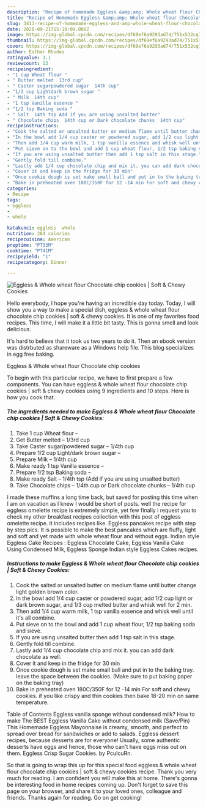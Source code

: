 ```yaml
---
description: "Recipe of Homemade Eggless &amp;amp; Whole wheat flour Chocolate chip cookies | Soft &amp;amp; Chewy Cookies"
title: "Recipe of Homemade Eggless &amp;amp; Whole wheat flour Chocolate chip cookies | Soft &amp;amp; Chewy Cookies"
slug: 3413-recipe-of-homemade-eggless-and-amp-whole-wheat-flour-chocolate-chip-cookies-soft-and-amp-chewy-cookies
date: 2020-09-21T15:10:09.000Z
image: https://img-global.cpcdn.com/recipes/df69ef6a9293ad74/751x532cq70/eggless-whole-wheat-flour-chocolate-chip-cookies-soft-chewy-cookies-recipe-main-photo.jpg
thumbnail: https://img-global.cpcdn.com/recipes/df69ef6a9293ad74/751x532cq70/eggless-whole-wheat-flour-chocolate-chip-cookies-soft-chewy-cookies-recipe-main-photo.jpg
cover: https://img-global.cpcdn.com/recipes/df69ef6a9293ad74/751x532cq70/eggless-whole-wheat-flour-chocolate-chip-cookies-soft-chewy-cookies-recipe-main-photo.jpg
author: Esther Rhodes
ratingvalue: 3.1
reviewcount: 13
recipeingredient:
- "1 cup Wheat flour "
- " Butter melted  13rd cup"
- " Caster sugarpowdered sugar  14th cup"
- "1/2 cup Lightdark brown sugar "
- " Milk  14th cup"
- "1 tsp Vanilla essence "
- "1/2 tsp Baking soda "
- " Salt  14th tsp Add if you are using unsalted butter"
- " Chocolate chips  14th cup or Dark chocolate chunks  14th cup"
recipeinstructions:
- "Cook the salted or unsalted butter on medium flame until butter change light golden brown color."
- "In the bowl add 1/4 cup caster or powdered sugar, add 1/2 cup light or dark brown sugar, and 1/3 cup melted butter and whisk well for 2 min."
- "Then add 1/4 cup warm milk, 1 tsp vanilla essence and whisk well until it&#39;s all combine."
- "Put sieve on to the bowl and add 1 cup wheat flour, 1/2 tsp baking soda and sieve."
- "If you are using unsalted butter then add 1 tsp salt in this stage."
- "Gently fold till combine."
- "Lastly add 1/4 cup chocolate chip and mix it. you can add dark chocolate as well."
- "Cover it and keep in the fridge for 30 min"
- "Once cookie dough is set make small ball and put in to the baking tray. leave the space between the cookies. (Make sure to put baking paper on the baking tray)"
- "Bake in preheated oven 180C/350F for 12 -14 min For soft and chewy cookies. if you like crispy and thin cookies then bake 18-20 min on same temperature."
categories:
- Recipe
tags:
- eggless
- 
- whole

katakunci: eggless  whole 
nutrition: 284 calories
recipecuisine: American
preptime: "PT33M"
cooktime: "PT41M"
recipeyield: "1"
recipecategory: Dinner

---
```



![Eggless &amp; Whole wheat flour Chocolate chip cookies | Soft &amp; Chewy Cookies](https://img-global.cpcdn.com/recipes/df69ef6a9293ad74/751x532cq70/eggless-whole-wheat-flour-chocolate-chip-cookies-soft-chewy-cookies-recipe-main-photo.jpg)

Hello everybody, I hope you're having an incredible day today. Today, I will show you a way to make a special dish, eggless &amp; whole wheat flour chocolate chip cookies | soft &amp; chewy cookies. It is one of my favorites food recipes. This time, I will make it a little bit tasty. This is gonna smell and look delicious.

It&#39;s hard to believe that it took us two years to do it. Then an ebook version was distrbuted as shareware as a Windows help file. This blog specializes in egg free baking.

Eggless &amp; Whole wheat flour Chocolate chip cookies 

To begin with this particular recipe, we have to first prepare a few components. You can have eggless &amp; whole wheat flour chocolate chip cookies | soft &amp; chewy cookies using 9 ingredients and 10 steps. Here is how you cook that.

<!--inarticleads1-->

##### The ingredients needed to make Eggless &amp; Whole wheat flour Chocolate chip cookies | Soft &amp; Chewy Cookies:

1. Take 1 cup Wheat flour –
1. Get  Butter melted – 1/3rd cup
1. Take  Caster sugar/powdered sugar – 1/4th cup
1. Prepare 1/2 cup Light/dark brown sugar –
1. Prepare  Milk – 1/4th cup
1. Make ready 1 tsp Vanilla essence –
1. Prepare 1/2 tsp Baking soda –
1. Make ready  Salt – 1/4th tsp (Add if you are using unsalted butter)
1. Take  Chocolate chips – 1/4th cup or Dark chocolate chunks – 1/4th cup


I made these muffins a long time back, but saved for posting this time when I am on vacation as I knew I would be short of posts. well the recipe for eggless omelette recipe is extremely simple, yet few finally i request you to check my other breakfast recipes collection with this post of eggless omelette recipe. it includes recipes like. Eggless pancakes recipe with step by step pics. It is possible to make the best pancakes which are fluffy, light and soft and yet made with whole wheat flour and without eggs. Indian style Eggless Cake Recipes : Eggless Chocolate Cake, Eggless Vanilla Cake Using Condensed Milk, Eggless Sponge Indian style Eggless Cakes recipes. 

<!--inarticleads2-->

##### Instructions to make Eggless &amp; Whole wheat flour Chocolate chip cookies | Soft &amp; Chewy Cookies:

1. Cook the salted or unsalted butter on medium flame until butter change light golden brown color.
1. In the bowl add 1/4 cup caster or powdered sugar, add 1/2 cup light or dark brown sugar, and 1/3 cup melted butter and whisk well for 2 min.
1. Then add 1/4 cup warm milk, 1 tsp vanilla essence and whisk well until it&#39;s all combine.
1. Put sieve on to the bowl and add 1 cup wheat flour, 1/2 tsp baking soda and sieve.
1. If you are using unsalted butter then add 1 tsp salt in this stage.
1. Gently fold till combine.
1. Lastly add 1/4 cup chocolate chip and mix it. you can add dark chocolate as well.
1. Cover it and keep in the fridge for 30 min
1. Once cookie dough is set make small ball and put in to the baking tray. leave the space between the cookies. (Make sure to put baking paper on the baking tray)
1. Bake in preheated oven 180C/350F for 12 -14 min For soft and chewy cookies. if you like crispy and thin cookies then bake 18-20 min on same temperature.


Table of Contents Eggless vanilla sponge without condensed milk? How to make The BEST Eggless Vanilla Cake without condensed milk (Save/Pin) This Homemade Eggless Mayonnaise is creamy, smooth, and perfect to spread over bread for sandwiches or add to salads. Eggless dessert recipes, because desserts are for everyone! Usually, some authentic desserts have eggs and hence, those who can&#39;t have eggs miss out on them. Eggless Crisp Sugar Cookies. by PcuIcuRn. 

So that is going to wrap this up for this special food eggless &amp; whole wheat flour chocolate chip cookies | soft &amp; chewy cookies recipe. Thank you very much for reading. I am confident you will make this at home. There's gonna be interesting food in home recipes coming up. Don't forget to save this page on your browser, and share it to your loved ones, colleague and friends. Thanks again for reading. Go on get cooking!
